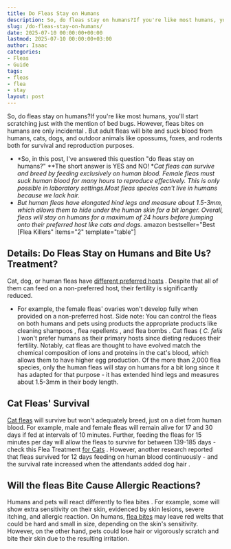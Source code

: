 ```yaml
---
title: Do Fleas Stay on Humans
description: So, do fleas stay on humans?If you're like most humans, you'll start scratching just with the mention of bed bugs. However, fleas bites on humans are only...
slug: /do-fleas-stay-on-humans/
date: 2025-07-10 00:00:00+00:00
lastmod: 2025-07-10 00:00:00+03:00
author: Isaac
categories:
- Fleas
- Guide
tags:
- fleas
- flea
- stay
layout: post
---
```

So, do fleas stay on humans?If you're like most humans, you'll start scratching just with the mention of bed bugs. However, fleas bites on humans are only
incidental
.
But adult fleas will bite and suck blood from humans, cats, dogs, and outdoor animals like opossums, foxes, and rodents both for survival and reproduction purposes.
- *So, in this post, I've answered this question "do fleas stay on humans?" **The short answer is YES and NO! **Cat fleas can survive and breed by feeding exclusively on human blood. Female fleas must suck human blood for many hours to reproduce effectively. This is only possible in laboratory settings.Most fleas species can't live in humans because we lack hair.*
- *But human fleas have elongated hind legs and measure about 1.5-3mm, which allows them to hide under the human skin for a bit longer. Overall, fleas will stay on humans for a maximum of 24 hours before jumping onto their preferred host like cats and dogs.*
amazon bestseller="Best [Flea Killers" items="2" template="table"]
## Details: Do Fleas Stay on Humans and Bite Us? Treatment?
Cat, dog, or human fleas have
[different preferred hosts](https://www.petmd.com/flea/infographic/flea-habitats-home)
. Despite that all of them can feed on a non-preferred host, their fertility is significantly reduced.
- For example, the female fleas' ovaries won't develop fully when provided on a non-preferred host.
Side note: You can control the fleas on both humans and pets using products the appropriate products like
cleaning shampoos
,
flea repellents
, and
flea bombs
.
Cat fleas (
*C. felis*
) won't prefer humans as their primary hosts since dieting reduces their fertility.
Notably, cat fleas are thought to have evolved match the chemical composition of ions and proteins in the cat's blood, which allows them to have higher egg production.
Of the more than 2,000 flea species, only the human fleas will stay on humans for a bit long since it has adapted for that purpose - it has extended hind legs and measures about 1.5-3mm in their body length.
## Cat Fleas' Survival
[Cat fleas](https://pestpolicy.com/best-flea-comb-for-cats/)
will survive but won't adequately breed, just on a diet from human blood. For example, male and female fleas will remain alive for 17 and 30 days if fed at intervals of 10 minutes.
Further, feeding the fleas for 15 minutes per day will allow the fleas to survive for between 139-185 days - check this Flea Treatment
[for Cats](https://pestpolicy.com/best-flea-treatment-for-cats/)
.
However, another research reported that fleas survived for 12 days feeding on human blood continuously - and the survival rate increased when the
attendants added dog hair
.
## Will the fleas Bite Cause Allergic Reactions?
Humans and pets will react
differently to flea bites
. For example, some will show extra sensitivity on their skin, evidenced by skin lesions, severe itching, and allergic reaction.
On humans,
[flea bites](https://pestpolicy.com/can-fleas-live-on-clothes/)
may leave red welts that could be hard and small in size, depending on the skin's sensitivity.
However, on the other hand, pets could lose hair or vigorously scratch and
bite their skin
due to the resulting irritation.

